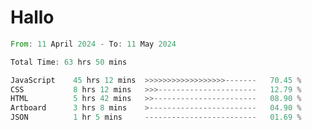 # Hallo
<!--START_SECTION:waka-->

```rust
From: 11 April 2024 - To: 11 May 2024

Total Time: 63 hrs 50 mins

JavaScript    45 hrs 12 mins  >>>>>>>>>>>>>>>>>>-------   70.45 %
CSS           8 hrs 12 mins   >>>----------------------   12.79 %
HTML          5 hrs 42 mins   >>-----------------------   08.90 %
Artboard      3 hrs 8 mins    >------------------------   04.90 %
JSON          1 hr 5 mins     -------------------------   01.69 %
```

<!--END_SECTION:waka-->
